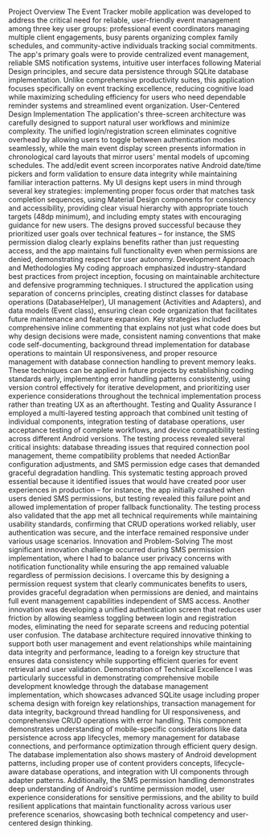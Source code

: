 Project Overview
The Event Tracker mobile application was developed to address the critical need for reliable, user-friendly event management among three key user groups: professional event coordinators managing multiple client engagements, busy parents organizing complex family schedules, and community-active individuals tracking social commitments. The app's primary goals were to provide centralized event management, reliable SMS notification systems, intuitive user interfaces following Material Design principles, and secure data persistence through SQLite database implementation. Unlike comprehensive productivity suites, this application focuses specifically on event tracking excellence, reducing cognitive load while maximizing scheduling efficiency for users who need dependable reminder systems and streamlined event organization.
User-Centered Design Implementation
The application's three-screen architecture was carefully designed to support natural user workflows and minimize complexity. The unified login/registration screen eliminates cognitive overhead by allowing users to toggle between authentication modes seamlessly, while the main event display screen presents information in chronological card layouts that mirror users' mental models of upcoming schedules. The add/edit event screen incorporates native Android date/time pickers and form validation to ensure data integrity while maintaining familiar interaction patterns. My UI designs kept users in mind through several key strategies: implementing proper focus order that matches task completion sequences, using Material Design components for consistency and accessibility, providing clear visual hierarchy with appropriate touch targets (48dp minimum), and including empty states with encouraging guidance for new users. The designs proved successful because they prioritized user goals over technical features – for instance, the SMS permission dialog clearly explains benefits rather than just requesting access, and the app maintains full functionality even when permissions are denied, demonstrating respect for user autonomy.
Development Approach and Methodologies
My coding approach emphasized industry-standard best practices from project inception, focusing on maintainable architecture and defensive programming techniques. I structured the application using separation of concerns principles, creating distinct classes for database operations (DatabaseHelper), UI management (Activities and Adapters), and data models (Event class), ensuring clean code organization that facilitates future maintenance and feature expansion. Key strategies included comprehensive inline commenting that explains not just what code does but why design decisions were made, consistent naming conventions that make code self-documenting, background thread implementation for database operations to maintain UI responsiveness, and proper resource management with database connection handling to prevent memory leaks. These techniques can be applied in future projects by establishing coding standards early, implementing error handling patterns consistently, using version control effectively for iterative development, and prioritizing user experience considerations throughout the technical implementation process rather than treating UX as an afterthought.
Testing and Quality Assurance
I employed a multi-layered testing approach that combined unit testing of individual components, integration testing of database operations, user acceptance testing of complete workflows, and device compatibility testing across different Android versions. The testing process revealed several critical insights: database threading issues that required connection pool management, theme compatibility problems that needed ActionBar configuration adjustments, and SMS permission edge cases that demanded graceful degradation handling. This systematic testing approach proved essential because it identified issues that would have created poor user experiences in production – for instance, the app initially crashed when users denied SMS permissions, but testing revealed this failure point and allowed implementation of proper fallback functionality. The testing process also validated that the app met all technical requirements while maintaining usability standards, confirming that CRUD operations worked reliably, user authentication was secure, and the interface remained responsive under various usage scenarios.
Innovation and Problem-Solving
The most significant innovation challenge occurred during SMS permission implementation, where I had to balance user privacy concerns with notification functionality while ensuring the app remained valuable regardless of permission decisions. I overcame this by designing a permission request system that clearly communicates benefits to users, provides graceful degradation when permissions are denied, and maintains full event management capabilities independent of SMS access. Another innovation was developing a unified authentication screen that reduces user friction by allowing seamless toggling between login and registration modes, eliminating the need for separate screens and reducing potential user confusion. The database architecture required innovative thinking to support both user management and event relationships while maintaining data integrity and performance, leading to a foreign key structure that ensures data consistency while supporting efficient queries for event retrieval and user validation.
Demonstration of Technical Excellence
I was particularly successful in demonstrating comprehensive mobile development knowledge through the database management implementation, which showcases advanced SQLite usage including proper schema design with foreign key relationships, transaction management for data integrity, background thread handling for UI responsiveness, and comprehensive CRUD operations with error handling. This component demonstrates understanding of mobile-specific considerations like data persistence across app lifecycles, memory management for database connections, and performance optimization through efficient query design. The database implementation also shows mastery of Android development patterns, including proper use of content providers concepts, lifecycle-aware database operations, and integration with UI components through adapter patterns. Additionally, the SMS permission handling demonstrates deep understanding of Android's runtime permission model, user experience considerations for sensitive permissions, and the ability to build resilient applications that maintain functionality across various user preference scenarios, showcasing both technical competency and user-centered design thinking.
